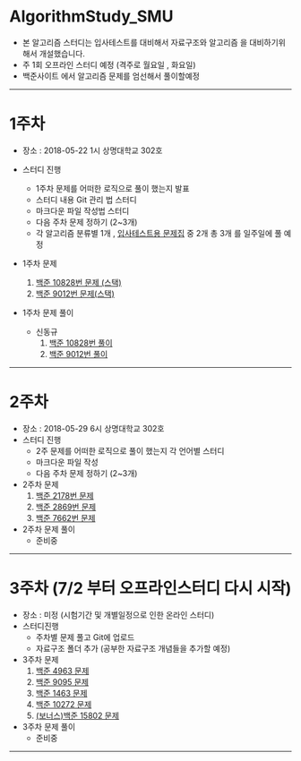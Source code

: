 # AlgorithmStudy_SMU

* 본 알고리즘 스터디는 입사테스트를 대비해서 자료구조와 알고리즘 을 대비하기위해서 개설했습니다.
* 주 1회 오프라인 스터디 예정 (격주로 월요일 , 화요일) 
* 백준사이트 에서 알고리즘 문제를 엄선해서 풀이할예정

---

# 1주차

* 장소 : 2018-05-22 1시 상명대학교 302호 	

* 스터디 진행 
  * 1주차 문제를 어떠한 로직으로 풀이 했는지 발표
  * 스터디 내용 Git 관리 법 스터디
  * 마크다운 파일 작성법 스터디
  * 다음 주차 문제 정하기 (2~3개)
  * 각 알고리즘 분류별 1개 , [입사테스트용 문제집](https://www.acmicpc.net/workbook/view/1928) 중 2개  총 3개 를 일주일에 풀 예정

* 1주차 문제

  1. [백준 10828번 문제 (스택)](https://www.acmicpc.net/problem/10828)
  2. [백준 9012번 문제(스택)](https://www.acmicpc.net/problem/9012)

* 1주차 문제 풀이

  * 신동규
    1. [백준 10828번 풀이](https://github.com/shindk8659/AlgorithmStudy_SMU/blob/master/%EC%8B%A0%EB%8F%99%EA%B7%9C/BaekJoon10828/10828%ED%92%80%EC%9D%B4.md)
    2. [백준 9012번 풀이](https://github.com/shindk8659/AlgorithmStudy_SMU/blob/master/%EC%8B%A0%EB%8F%99%EA%B7%9C/BaekJoon9012/9012%ED%92%80%EC%9D%B4.md)

  

---

# 2주차

* 장소 : 2018-05-29 6시 상명대학교 302호
* 스터디 진행
  * 2주 문제를 어떠한 로직으로 풀이 했는지 각 언어별 스터디
  * 마크다운 파일 작성
  * 다음 주차 문제 정하기 (2~3개)
* 2주차 문제
  1. [백준 2178번 문제 ](https://www.acmicpc.net/problem/2178)
  2. [백준 2869번 문제](https://www.acmicpc.net/problem/2869)
  3. [백준 7662번 문제](https://www.acmicpc.net/problem/7662)
* 2주차 문제 풀이
  * 준비중

---

# 3주차 (7/2 부터 오프라인스터디 다시 시작)

* 장소 : 미정 (시험기간 및 개별일정으로 인한 온라인 스터디)
* 스터디진행
  * 주차별 문제 풀고 Git에 업로드 
  * 자료구조 폴더 추가 (공부한 자료구조 개념들을 추가할 예정)
* 3주차 문제
  1. [백준 4963 문제](https://www.acmicpc.net/problem/4963)
  2. [백준 9095 문제](https://www.acmicpc.net/problem/9095)
  3. [백준 1463 문제](https://www.acmicpc.net/problem/1463)
  4. [백준 10272 문제](https://www.acmicpc.net/problem/10272)
  5. [(보너스)백준 15802 문제](https://www.acmicpc.net/problem/15802)
* 3주차 문제 풀이
  * 준비중

---

